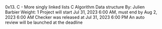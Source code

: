 0x13. C - More singly linked lists
C
Algorithm
Data structure
 By: Julien Barbier
 Weight: 1
 Project will start Jul 31, 2023 6:00 AM, must end by Aug 2, 2023 6:00 AM
 Checker was released at Jul 31, 2023 6:00 PM
 An auto review will be launched at the deadline
